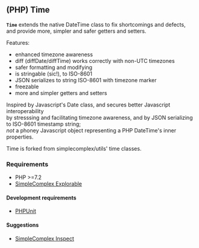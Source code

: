 ## (PHP) Time ##

**``` Time ```** extends the native DateTime class to fix shortcomings and defects,  
and provide more, simpler and safer getters and setters.

Features:
 * enhanced timezone awareness
 * diff (diffDate/diffTime) works correctly with non-UTC timezones
 * safer formatting and modifying
 * is stringable (sic!), to ISO-8601
 * JSON serializes to string ISO-8601 with timezone marker
 * freezable
 * more and simpler getters and setters
 
Inspired by Javascript's Date class, and secures better Javascript interoperability  
by stresssing and facilitating timezone awareness, and by JSON serializing to ISO-8601 timestamp string;  
_not_ a phoney Javascript object representing a PHP DateTime's inner properties. 

Time is forked from simplecomplex/utils' time classes.

### Requirements ###

- PHP >=7.2
- [SimpleComplex Explorable](https://github.com/simplecomplex/php-explorable)

#### Development requirements ####
- [PHPUnit](https://github.com/sebastianbergmann/phpunit)

#### Suggestions ####
- [SimpleComplex Inspect](https://github.com/simplecomplex/inspect)
